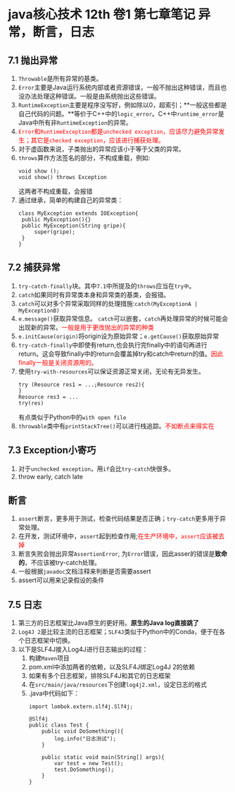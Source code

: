 # java核心技术 12th 卷1  第七章笔记 异常，断言，日志

## 7.1 抛出异常
1. `Throwable`是所有异常的基类。
2. `Error`主要是Java运行系统内部或者资源错误，一般不抛出这种错误，而且也没办法处理这种错误。一般是由系统抛出这些错误。
3. `RuntimeException`主要是程序没写好，例如除以0，超索引；**一般这些都是自己代码的问题。**等价于C++中的`logic_error`。C++中`runtime_error`是Java中所有非`RuntimeException`的异常。
4. <font color = "red">`Error`和`RuntimeException`都是`unchecked exception`，应该尽力避免异常发生；其它是`checked exception`，应该进行捕获处理。</font>
5. 对于虚函数来说，子类抛出的异常应该小于等于父类的异常。
6. `throws`算作方法签名的部分，不构成重载，例如:
   ```
   void show ();
   void show() throws Exception
   ```
   这两者不构成重载，会报错
7. 通过继承，简单的构建自己的异常类：
   ```
   class MyException extends IOException{
    public MyException(){}
    public MyException(String gripe){
        super(gripe);
    }
   }
   ```

## 7.2 捕获异常
1. `try-catch-finally`块。其中`7.1`中所提及的`throws`应当在`try中`。
2. `catch`如果同时有异常类本身和异常类的基类，会报错。
3. `catch`可以对多个异常采取同样的处理措施:`catch(MyExceptionA | MyExceptionB)`
4. `e.message()`获取异常信息。
   `catch`可以嵌套，`catch`再处理异常的时候可能会出现新的异常。<font color = "red">一般是用于更改抛出的异常的种类</font>
5. `e.initCause(origin)`将origin设为原始异常；`e.getCause()`获取原始异常
6. `try-catch-finally`中即使有return,也会执行完finally中的语句再进行return。这会导致finally中的return会覆盖掉try和catch中return的值。<font color = "red">因此finally一般是关闭资源用的。</font>
7. 使用`try-with-resources`可以保证资源正常关闭，无论有无异发生。
    ```
    try (Resource res1 = ...;Resource res2){
    }
    Resource res3 = ...
    try(res)
    ```    
    有点类似于Python中的`with open file`
8. `throwable`类中有`printStackTree()`可以进行栈追踪。<font color = "red">不如断点来得实在</font>

## 7.3 Exception小寄巧
1. 对于`unchecked exception`，用`if`会比`try-catch`快很多。
2. throw early, catch late

## 断言
1. `assert`断言，更多用于测试，检查代码结果是否正确；`try-catch`更多用于异常处理。
2. 在开发，测试环境中，`assert`起到检查作用;<font color = "red">在生产环境中，`assert`应该被去掉</font>
3. 断言失败会抛出异常`AssertionError`, 为`Error`错误，因此asser的错误是**致命的**，不应该被try-catch处理。
4. 一般根据`javadoc`文档注释来判断是否需要assert
5. assert可以用来记录假设的条件
   
## 7.5 日志
1. 第三方的日志框架比Java原生的更好用。**原生的Java log直接跳了**
2. `Log4J 2`是比较主流的日志框架；`SLF4J`类似于Python中的Conda，便于在各个日志框架中切换。
3. 以下是SLF4J接入Log4J进行日志输出的过程：
    1. 构建`Maven`项目
    2. pom.xml中添加两者的依赖，以及SLF4J绑定Log4J 2的依赖
    3. 如果有多个日志框架，排除SLF4J和其它的日志框架
    4. 在`src/main/java/resources`下创建`log4j2.xml`，设定日志的格式
    5. .java中代码如下：
        ```
        import lombok.extern.slf4j.Slf4j;

        @Slf4j
        public class Test {
            public void DoSomething(){
                log.info("日志测试");
            }

            public static void main(String[] args){
                var test = new Test();
                test.DoSomething();
            }
        }
        ```
